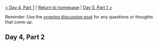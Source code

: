 [< Day 4, Part 1](https://negeenaghassi.github.io/openscholarship-dataviz/day-4/day-4-part-1 "Day 4, Part 1") | [Return to homepage](https://negeenaghassi.github.io/openscholarship-dataviz/index.html "Return to homepage") | [Day 5, Part 1 >](https://negeenaghassi.github.io/openscholarship-dataviz/day-5/day-5-part-1 "Day 5, Part 1")

Reminder: Use the [ongoing discussion post](https://github.com/negeenaghassi/openscholarship-dataviz/discussions/8 "ongoing discussion post") for any questions or thoughts that come up. 
## Day 4, Part 2
